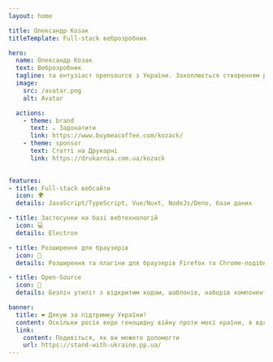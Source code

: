 ```yaml
---
layout: home

title: Олександр Козак
titleTemplate: Full-stack веброзробник

hero:
  name: Олександр Козак
  text: Веброзробник
  tagline: та ентузіаст opensource з України. Захоплюється створенням рішень для допомоги людям
  image:
    src: /avatar.png
    alt: Avatar

  actions:
    - theme: brand
      text: ☕ Задонатити
      link: https://www.buymeacoffee.com/kozack/
    - theme: sponsor
      text: Статті на Друкарні
      link: https://drukarnia.com.ua/kozack
      

features:
- title: Full-stack вебсайти
  icon: 🌍
  details: JavaScript/TypeScript, Vue/Nuxt, NodeJs/Deno, бази даних

- title: Застосунки на базі вебтехнологій
  icon: 💻
  details: Electron

- title: Розширення для браузерів
  icon: 🧩
  details: Розширення та плагіни для браузерів Firefox та Chrome-подібних

- title: Open-Source
  icon: 🤝
  details: Безліч утиліт з відкритим кодом, шаблонів, наборів компонентів. Численні внески до open-source проектів.

banner:
  title: ❤️ Дякую за підтримку України!
  content: Оскільки росія веде геноцидну війну проти моєї країни, я вдячний усім, хто продовжує підтримувати Україну в нашій боротьбі за свободу.
  link:
    content: Подивіться, як ви можете допомогти
    url: https://stand-with-ukraine.pp.ua/
---
```

